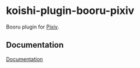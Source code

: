 # koishi-plugin-booru-pixiv

Booru plugin for [Pixiv](https://pixiv.net/).

## Documentation

[Documentation](https://booru.koishi.chat/plugins/pixiv.html)
